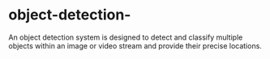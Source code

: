 # object-detection-
 An object detection system is designed to detect and classify multiple objects within an image or video stream and 
provide their precise locations. 
